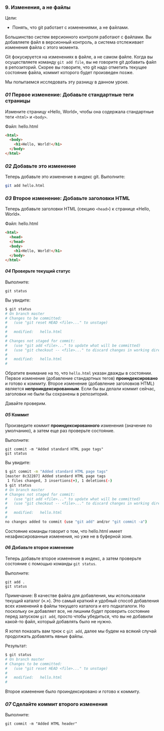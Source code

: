 ### 9. Изменения, а не файлы

Цели:
   * Понять, что git работает с изменениями, а не файлами.

Большинство систем версионного контроля работают с файлами. Вы добавляете файл в версионный контроль, а система отслеживает изменения файла с этого момента.

Git фокусируется на изменениях в файле, а не самом файле. Когда вы осуществляете команду `git add file`, вы не говорите git добавить файл в репозиторий. Скорее вы говорите, что git надо отметить текущее состояние файла, коммит которого будет произведен позже.

Мы попытаемся исследовать эту разницу в данном уроке.



### *01* Первое изменение: Добавьте стандартные теги страницы

Измените страницу «Hello, World», чтобы она содержала стандартные теги `<html>` и `<body>`.

Файл: hello.html
```html
<html>
  <body>
    <h1>Hello, World!</h1>
  </body>
</html>
```



### *02* Добавьте это изменение

Теперь добавьте это изменение в индекс git.
Выполните:
```bash
git add hello.html
```



### *03* Второе изменение: Добавьте заголовки HTML

Теперь добавьте заголовки HTML (секцию `<head>`) к странице «Hello, World».

Файл: hello.html

```html
<html>
  <head>
  </head>
  <body>
    <h1>Hello, World!</h1>
  </body>
</html>
```



#### *04* Проверьте текущий статус

Выполните:

```git
git status
```

Вы увидите:

```bash
$ git status
# On branch master
# Changes to be committed:
#   (use "git reset HEAD <file>..." to unstage)
#
#	modified:   hello.html
#
# Changes not staged for commit:
#   (use "git add <file>..." to update what will be committed)
#   (use "git checkout -- <file>..." to discard changes in working directory)
#
#	modified:   hello.html
#
```

Обратите внимание на то, что `hello.html` указан дважды в состоянии. Первое изменение (добавление стандартных тегов) **проиндексировано** и готово к коммиту. Второе изменение (добавление заголовков HTML) является **непроиндексированным**. Если бы вы делали коммит сейчас, заголовки не были бы сохранены в репозиторий.

Давайте проверим.



#### *05* Коммит

Произведите коммит **проиндексированного** изменения (значение по умолчанию), а затем еще раз проверьте состояние.

Выполните:

```git
git commit -m "Added standard HTML page tags"
git status
```

Вы увидите:

```bash
$ git commit -m "Added standard HTML page tags"
[master 8c32287] Added standard HTML page tags
 1 files changed, 3 insertions(+), 1 deletions(-)
$ git status
# On branch master
# Changes not staged for commit:
#   (use "git add <file>..." to update what will be committed)
#   (use "git checkout -- <file>..." to discard changes in working directory)
#
#	modified:   hello.html
#
no changes added to commit (use "git add" and/or "git commit -a")
```

Состояние команды говорит о том, что hello.html имеет незафиксированные изменения, но уже не в буферной зоне.



#### *06* Добавьте второе изменение

Теперь добавьте второе изменение в индекс, а затем проверьте состояние с помощью команды `git status`.

Выполните:

```git
git add .
git status
```

Примечание: В качестве файла для добавления, мы использовали текущий каталог («.»). Это самый краткий и удобный способ добавления всех изменений в файлы текущего каталога и его подкаталоги. Но поскольку он добавляет все, не лишним будет проверить состояние перед запуском `git add`, просто чтобы убедиться, что вы не добавили какой-то файл, который добавлять было не нужно.

Я хотел показать вам трюк с `git add`, далее мы будем на всякий случай продолжать добавлять явные файлы.

Результат:

```bash
$ git status
# On branch master
# Changes to be committed:
#   (use "git reset HEAD <file>..." to unstage)
#
#	modified:   hello.html
#
```

Второе изменение было проиндексировано и готово к коммиту.



### *07* Сделайте коммит второго изменения

Выполните:
```git
git commit -m "Added HTML header"
```
